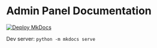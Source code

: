 # Admin Panel Documentation

[![Deploy MkDocs](https://github.com/splash-networks/admin-panel-doc/actions/workflows/mkdocs.yml/badge.svg)](https://github.com/splash-networks/admin-panel-doc/actions/workflows/mkdocs.yml)

Dev server: `python -m mkdocs serve`